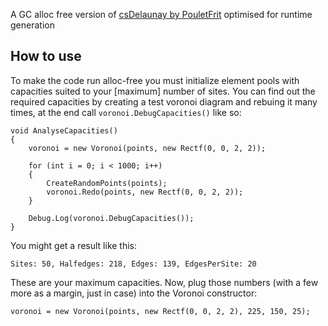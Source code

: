 A GC alloc free version of [csDelaunay by PouletFrit](https://github.com/PouletFrit/csDelaunay) optimised for runtime generation

## How to use
To make the code run alloc-free you must initialize element pools with capacities suited to your [maximum] number of sites. You can find out the required capacities by creating a test voronoi diagram and rebuing it many times, at the end call `voronoi.DebugCapacities()` like so:

```
void AnalyseCapacities()
{
    voronoi = new Voronoi(points, new Rectf(0, 0, 2, 2));

    for (int i = 0; i < 1000; i++)
    {
        CreateRandomPoints(points);
        voronoi.Redo(points, new Rectf(0, 0, 2, 2));
    }

    Debug.Log(voronoi.DebugCapacities());
}
```
You might get a result like this:
```
Sites: 50, Halfedges: 218, Edges: 139, EdgesPerSite: 20
```
These are your maximum capacities. Now, plug those numbers (with a few more as a margin, just in case) into the Voronoi constructor:
```
voronoi = new Voronoi(points, new Rectf(0, 0, 2, 2), 225, 150, 25);
```